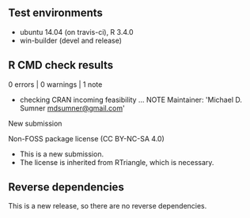 ## Test environments

* ubuntu 14.04 (on travis-ci), R 3.4.0
* win-builder (devel and release)

## R CMD check results

0 errors | 0 warnings | 1 note

* checking CRAN incoming feasibility ... NOTE
Maintainer: 'Michael D. Sumner <mdsumner@gmail.com>'

New submission

Non-FOSS package license (CC BY-NC-SA 4.0)

* This is a new submission. 
* The license is inherited from RTriangle, which is necessary. 

## Reverse dependencies

This is a new release, so there are no reverse dependencies.



